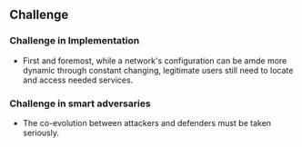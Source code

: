 ## Challenge

### Challenge in Implementation
- First and foremost, while a network's configuration can be amde more dynamic through constant changing, legitimate users still need to locate and access needed services. 


### Challenge in smart adversaries
- The co-evolution between attackers and defenders must be taken seriously.
